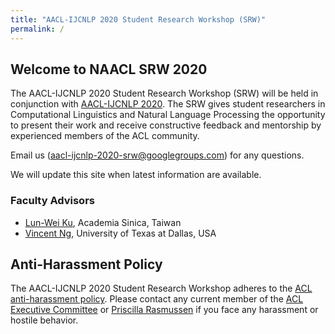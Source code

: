 ```yaml
---
title: "AACL-IJCNLP 2020 Student Research Workshop (SRW)"
permalink: /
---
```



## Welcome to NAACL SRW 2020
The AACL-IJCNLP 2020 Student Research Workshop (SRW) will be held in conjunction with [AACL-IJCNLP 2020](http://aacl2020.org). The SRW gives student researchers in Computational Linguistics and Natural Language Processing the opportunity to present their work and receive constructive feedback and mentorship by experienced members of the ACL community. 

Email us (aacl-ijcnlp-2020-srw@googlegroups.com) for any questions.
<!-- Get connected with us via [Facebook](https://www.facebook.com/naaclsrw2019) and [Twitter](https://twitter.com/2019Srw). -->


We will update this site when latest information are available.

<!--
### Student Chairs
- [Sudipta Kar](http://sudiptakar.info), University of Houston, USA
- [Farah Nadeem](https://sites.google.com/site/nadeemf0755/home), University of Washington, USA
- [Laura Wendlandt](http://wendlandt.github.io), University of Michigan, USA
-->

### Faculty Advisors 
- [Lun-Wei Ku](https://www.iis.sinica.edu.tw/pages/lwku/), Academia Sinica, Taiwan
- [Vincent Ng](http://www.hlt.utdallas.edu/~vince), University of Texas at Dallas, USA


## Anti-Harassment Policy
The AACL-IJCNLP 2020 Student Research Workshop adheres to the [ACL anti-harassment policy](https://www.aclweb.org/adminwiki/index.php?title=Anti-Harassment_Policy). Please contact any current member of the [ACL Executive Committee](https://www.aclweb.org/portal/about) or [Priscilla Rasmussen](acl@aclweb.org) if you face any harassment or hostile behavior.
